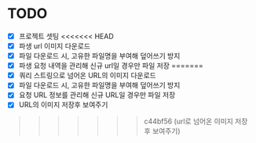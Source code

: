 # TODO
- [x] 프로젝트 셋팅
<<<<<<< HEAD
- [x] 파생 url 이미지 다운로드
- [x] 파일 다운로드 시, 고유한 파일명을 부여해 덮어쓰기 방지
- [x] 파생 요청 내역을 관리해 신규 url일 경우만 파일 저장
=======
- [x] 쿼리 스트링으로 넘어온 URL의 이미지 다운로드
- [x] 파일 다운로드 시, 고유한 파일명을 부여해 덮어쓰기 방지
- [x] 요청 URL 정보를 관리해 신규 URL일 경우만 파일 저장
- [x] URL의 이미지 저장후 보여주기
>>>>>>> c44bf56 (url로 넘어온 이미지 저장 후 보여주기)
